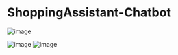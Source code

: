 # ShoppingAssistant-Chatbot

![image](https://github.com/user-attachments/assets/7d18015e-0025-4c74-8faf-f6646a82393f)

![image](https://github.com/user-attachments/assets/ae563049-7bea-40f5-8f09-18a6577ca4f9)
![image](https://github.com/user-attachments/assets/ed1a5760-201f-4e59-bd06-7b1a501d9e25)






